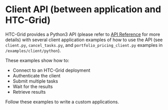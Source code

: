 # Client API (between application and HTC-Grid)

HTC-Grid provides a Python3 API (please refer to [API Reference](python/reference.md) for more details) with several client application examples of how to use the API (see `client.py`, `cancel_tasks.py`, and `portfolio_pricing_client.py`  examples in `/examples/client/python`).

These examples show how to:
- Connect to an HTC-Grid deployment
- Authenticate the client
- Submit multiple tasks
- Wait for the results
- Retrieve results

Follow these examples to write a custom applications.
